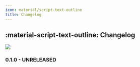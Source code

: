 ```yaml
---
icon: material/script-text-outline
title: Changelog
---
```


## :material-script-text-outline: Changelog

<div class="banner-image-wrapper">
  <img class="banner-image" src="https://images.unsplash.com/photo-1622722791926-6db414042091?q=80&w=1974&auto=format&fit=crop&ixlib=rb-4.1.0&ixid=M3wxMjA3fDB8MHxwaG90by1wYWdlfHx8fGVufDB8fHx8fA%3D%3D" style="object-position: 50% 30%;">
</div>

### 0.1.0 - UNRELEASED

